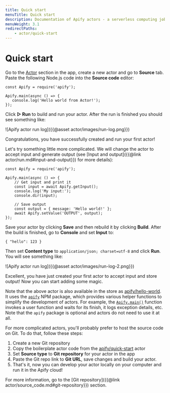 ```yaml
---
title: Quick start
menuTitle: Quick start
description: Documentation of Apify actors - a serverless computing jobs that enable execution of long-running web scraping and automation tasks in the cloud.
menuWeight: 3.1
redirectPaths:
    - actor/quick-start
---
```


# Quick start

Go to the [Actor](https://my.apify.com/actors) section in the app, create a new actor and go to **Source** tab. Paste the following Node.js code into the **Source code** editor:

    const Apify = require('apify');

    Apify.main(async () => {
       console.log('Hello world from Actor!');
    });

Click **▷ Run** to build and run your actor. After the run is finished you should see something like:

![Apify actor run log]({{@asset actor/images/run-log.png}})

Congratulations, you have successfully created and run your first actor!

Let's try something little more complicated. We will change the actor to accept input and generate output (see [Input and output]({{@link actor/run.md#input-and-output}}) for more details):

    const Apify = require('apify');

    Apify.main(async () => {
        // Get input and print it
        const input = await Apify.getInput();
        console.log('My input:');
        console.dir(input);

        // Save output
        const output = { message: 'Hello world!' };
        await Apify.setValue('OUTPUT', output);
    });

Save your actor by clicking **Save** and then rebuild it by clicking **Build**. After the build is finished, go to **Console** and set **Input** to:

    { "hello": 123 }

Then set **Content type** to `application/json; charset=utf-8` and click **Run**. You will see something like:

![Apify actor run log]({{@asset actor/images/run-log-2.png}})

Excellent, you have just created your first actor to accept input and store output! Now you can start adding some magic.

Note that the above actor is also available in the store as [apify/hello-world](https://apify.com/apify/hello-world). It uses the [`apify`](https://sdk.apify.com/) NPM package, which provides various helper functions to simplify the development of actors. For example, the [`Apify.main()`](https://sdk.apify.com/docs/api/apify#apifymainuserfunc) function invokes a user function and waits for its finish, it logs exception details, etc. Note that the `apify` package is optional and actors do not need to use it at all.

For more complicated actors, you'll probably prefer to host the source code on Git. To do that, follow these steps:

1.  Create a new Git repository
2.  Copy the boilerplate actor code from the [apify/quick-start](https://github.com/apifytech/actor-quick-start) actor
3.  Set **Source type** to **Git repository** for your actor in the app
4.  Paste the Git repo link to **Git URL**, save changes and build your actor.
5.  That's it, now you can develop your actor locally on your computer and run it in the Apify cloud!

For more information, go to the [Git repository]({{@link actor/source_code.md#git-repository}}) section.

